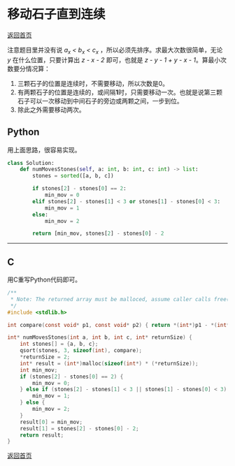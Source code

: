 <!--
 * @Author: Hiseh
 * @Date: 2019-10-23 17:24:14
 * @LastEditors: Hiseh
 * @LastEditTime: 2019-10-23 20:45:38
 * @Description: 
 -->
#  移动石子直到连续
[返回首页](../README.md)

注意题目里并没有说 *a<sub>x</sub> < b<sub>x</sub> < c<sub>x</sub>* ，所以必须先排序。求最大次数很简单，无论 *y* 在什么位置，只要计算出 *z - x - 2* 即可，也就是 *z - y - 1 + y - x - 1*。算最小次数要分情况算：

1. 三颗石子的位置是连续时，不需要移动，所以次数是0。
1. 有两颗石子的位置是连续的，或间隔**1**时，只需要移动一次。也就是说第三颗石子可以一次移动到中间石子的旁边或两颗之间，一步到位。
1. 除此之外需要移动两次。

## Python
用上面思路，很容易实现。
```python
class Solution:
    def numMovesStones(self, a: int, b: int, c: int) -> list:
        stones = sorted([a, b, c])

        if stones[2] - stones[0] == 2:
            min_mov = 0
        elif stones[2] - stones[1] < 3 or stones[1] - stones[0] < 3:
            min_mov = 1
        else:
            min_mov = 2

        return [min_mov, stones[2] - stones[0] - 2
```
---

## C
用C重写Python代码即可。
```c
/**
 * Note: The returned array must be malloced, assume caller calls free().
 */
#include <stdlib.h>

int compare(const void* p1, const void* p2) { return *(int*)p1 - *(int*)p2; }

int* numMovesStones(int a, int b, int c, int* returnSize) {
    int stones[] = {a, b, c};
    qsort(stones, 3, sizeof(int), compare);
    *returnSize = 2;
    int* result = (int*)malloc(sizeof(int*) * (*returnSize));
    int min_mov;
    if (stones[2] - stones[0] == 2) {
        min_mov = 0;
    } else if (stones[2] - stones[1] < 3 || stones[1] - stones[0] < 3) {
        min_mov = 1;
    } else {
        min_mov = 2;
    }
    result[0] = min_mov;
    result[1] = stones[2] - stones[0] - 2;
    return result;
}
```
[返回首页](../README.md)
